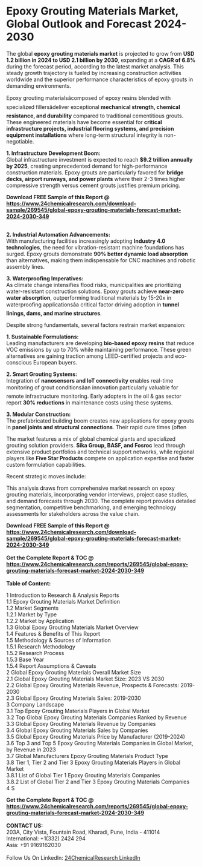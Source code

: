 <h1>Epoxy Grouting Materials Market, Global Outlook and Forecast 2024-2030</h1><p>The global <strong>epoxy grouting materials market</strong> is projected to grow from <strong>USD 1.2 billion in 2024 to USD 2.1 billion by 2030</strong>, expanding at a <strong>CAGR of 6.8%</strong> during the forecast period, according to the latest market analysis. This steady growth trajectory is fueled by increasing construction activities worldwide and the superior performance characteristics of epoxy grouts in demanding environments.</p><p>Epoxy grouting materialsâcomposed of epoxy resins blended with specialized fillersâdeliver exceptional <strong>mechanical strength, chemical resistance, and durability</strong> compared to traditional cementitious grouts. These engineered materials have become essential for <strong>critical infrastructure projects, industrial flooring systems, and precision equipment installations</strong> where long-term structural integrity is non-negotiable.</p><p><strong>1. Infrastructure Development Boom:</strong><br>
Global infrastructure investment is expected to reach <strong>$9.2 trillion annually by 2025</strong>, creating unprecedented demand for high-performance construction materials. Epoxy grouts are particularly favored for <strong>bridge decks, airport runways, and power plants</strong> where their 2-3 times higher compressive strength versus cement grouts justifies premium pricing.</p><div><b>Download FREE Sample of this Report @ 
            <a href="https://www.24chemicalresearch.com/download-sample/269545/global-epoxy-grouting-materials-forecast-market-2024-2030-349">
            https://www.24chemicalresearch.com/download-sample/269545/global-epoxy-grouting-materials-forecast-market-2024-2030-349</a></b></div><br><p><strong>2. Industrial Automation Advancements:</strong><br>
With manufacturing facilities increasingly adopting <strong>Industry 4.0 technologies</strong>, the need for vibration-resistant machine foundations has surged. Epoxy grouts demonstrate <strong>90% better dynamic load absorption</strong> than alternatives, making them indispensable for CNC machines and robotic assembly lines.</p><p><strong>3. Waterproofing Imperatives:</strong><br>
As climate change intensifies flood risks, municipalities are prioritizing water-resistant construction solutions. Epoxy grouts achieve <strong>near-zero water absorption</strong>, outperforming traditional materials by 15-20x in waterproofing applicationsâa critical factor driving adoption in <strong>tunnel linings, dams, and marine structures</strong>.</p><p>Despite strong fundamentals, several factors restrain market expansion:</p><p><strong>1. Sustainable Formulations:</strong><br>
Leading manufacturers are developing <strong>bio-based epoxy resins</strong> that reduce VOC emissions by up to 70% while maintaining performance. These green alternatives are gaining traction among LEED-certified projects and eco-conscious European buyers.</p><p><strong>2. Smart Grouting Systems:</strong><br>
Integration of <strong>nanosensors and IoT connectivity</strong> enables real-time monitoring of grout conditionsâan innovation particularly valuable for remote infrastructure monitoring. Early adopters in the oil &amp; gas sector report <strong>30% reductions</strong> in maintenance costs using these systems.</p><p><strong>3. Modular Construction:</strong><br>
The prefabricated building boom creates new applications for epoxy grouts in <strong>panel joints and structural connections</strong>. Their rapid cure times (often 

</p><p>The market features a mix of global chemical giants and specialized grouting solution providers. <strong>Sika Group, BASF, and Fosroc</strong> lead through extensive product portfolios and technical support networks, while regional players like <strong>Five Star Products</strong> compete on application expertise and faster custom formulation capabilities.</p><p>Recent strategic moves include:</p><p>This analysis draws from comprehensive market research on epoxy grouting materials, incorporating vendor interviews, project case studies, and demand forecasts through 2030. The complete report provides detailed segmentation, competitive benchmarking, and emerging technology assessments for stakeholders across the value chain.</p><div><b>Download FREE Sample of this Report @ 
            <a href="https://www.24chemicalresearch.com/download-sample/269545/global-epoxy-grouting-materials-forecast-market-2024-2030-349">
            https://www.24chemicalresearch.com/download-sample/269545/global-epoxy-grouting-materials-forecast-market-2024-2030-349</a></b></div><br><div><b>Get the Complete Report & TOC @ 
            <a href="https://www.24chemicalresearch.com/reports/269545/global-epoxy-grouting-materials-forecast-market-2024-2030-349">
            https://www.24chemicalresearch.com/reports/269545/global-epoxy-grouting-materials-forecast-market-2024-2030-349</a></b></div><br>
            <b>Table of Content:</b><p>1 Introduction to Research & Analysis Reports<br />
    1.1 Epoxy Grouting Materials Market Definition<br />
    1.2 Market Segments<br />
        1.2.1 Market by Type<br />
        1.2.2 Market by Application<br />
    1.3 Global Epoxy Grouting Materials Market Overview<br />
    1.4 Features & Benefits of This Report<br />
    1.5 Methodology & Sources of Information<br />
        1.5.1 Research Methodology<br />
        1.5.2 Research Process<br />
        1.5.3 Base Year<br />
        1.5.4 Report Assumptions & Caveats<br />
2 Global Epoxy Grouting Materials Overall Market Size<br />
    2.1 Global Epoxy Grouting Materials Market Size: 2023 VS 2030<br />
    2.2 Global Epoxy Grouting Materials Revenue, Prospects & Forecasts: 2019-2030<br />
    2.3 Global Epoxy Grouting Materials Sales: 2019-2030<br />
3 Company Landscape<br />
    3.1 Top Epoxy Grouting Materials Players in Global Market<br />
    3.2 Top Global Epoxy Grouting Materials Companies Ranked by Revenue<br />
    3.3 Global Epoxy Grouting Materials Revenue by Companies<br />
    3.4 Global Epoxy Grouting Materials Sales by Companies<br />
    3.5 Global Epoxy Grouting Materials Price by Manufacturer (2019-2024)<br />
    3.6 Top 3 and Top 5 Epoxy Grouting Materials Companies in Global Market, by Revenue in 2023<br />
    3.7 Global Manufacturers Epoxy Grouting Materials Product Type<br />
    3.8 Tier 1, Tier 2 and Tier 3 Epoxy Grouting Materials Players in Global Market<br />
        3.8.1 List of Global Tier 1 Epoxy Grouting Materials Companies<br />
        3.8.2 List of Global Tier 2 and Tier 3 Epoxy Grouting Materials Companies<br />
4 S</p><div><b>Get the Complete Report & TOC @ 
            <a href="https://www.24chemicalresearch.com/reports/269545/global-epoxy-grouting-materials-forecast-market-2024-2030-349">
            https://www.24chemicalresearch.com/reports/269545/global-epoxy-grouting-materials-forecast-market-2024-2030-349</a></b></div><br><b>CONTACT US:</b><br>
            203A, City Vista, Fountain Road, Kharadi, Pune, India - 411014<br>
            International: +1(332) 2424 294<br>
            Asia: +91 9169162030 <br><br>
            Follow Us On LinkedIn: <a href="https://www.linkedin.com/company/24chemicalresearch/">24ChemicalResearch LinkedIn</a>
